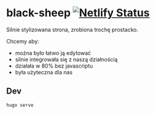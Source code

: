 # black-sheep [![Netlify Status](https://api.netlify.com/api/v1/badges/76795ed3-c855-41ba-a774-ae6abc2ec453/deploy-status)](https://app.netlify.com/sites/black-sheep-1077f1/deploys)

Silnie stylizowana strona, zrobiona trochę prostacko. 

Chcemy aby:

- można było łatwo ją edytować
- silnie integrowała się z naszą działnością
- działała w 80% bez javascriptu
- była użyteczna dla nas

## Dev

```
hugo serve
```
